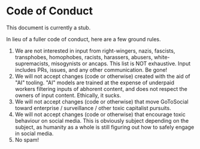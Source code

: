 # Code of Conduct

This document is currently a stub.

In lieu of a fuller code of conduct, here are a few ground rules.

1. We are not interested in input from right-wingers, nazis, fascists, transphobes, homophobes, racists, harassers, abusers, white-supremacists, misogynists or ancaps. This list is NOT exhaustive. Input includes PRs, issues, and any other communication. Be gone!
2. We will not accept changes (code or otherwise) created with the aid of "AI" tooling. "AI" models are trained at the expense of underpaid workers filtering inputs of abhorent content, and does not respect the owners of input content. Ethically, it sucks.
3. We will not accept changes (code or otherwise) that move GoToSocial toward enterprise / surveillance / other toxic capitalist pursuits.
4. We will not accept changes (code or otherwise) that encourage toxic behaviour on social media. This is obviously subject depending on the subject, as humanity as a whole is still figuring out how to safely engage in social media.
5. No spam!
